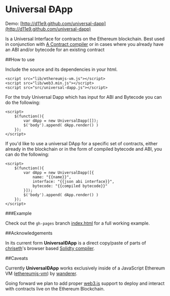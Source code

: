 # Universal ÐApp

Demo: [http://d11e9.github.com/universal-dapp](http://d11e9.github.com/universal-dapp)

Is a Universal Interface for contracts on the Ethereum blockchain. Best used in conjunction with [A Contract compiler](https://github.com/chriseth/browser-solidity) or in cases where you already have an ABI and/or bytecode for an existing contract

##How to use

Include the source and its dependencies in your html.

	<script src="lib/ethereumjs-vm.js"></script>
	<script src="lib/web3.min.js"></script>
	<script src="src/universal-dapp.js"></script>

For the truly Universal Dapp which has input for ABI and Bytecode you can do the following:
	
	<script>
        $(function(){
            var dApp = new UniversalDapp([]);
            $('body').append( dApp.render() )
        });
    </script>


If you'd like to use a universal DApp for a specific set of contracts, either already in the blockchain or in the form of compiled bytecode and ABI, you can do the following: 


	<script>
        $(function(){
            var dApp = new UniversalDapp([{
				name: "{{name}}",
				interface: "{{json abi interface}}",
				bytecode: "{{compiled bytecode}}"
            }]);
            $('body').append( dApp.render() )
        });
    </script>

###Example

Check out the `gh-pages` branch [index.html](http://d11e9.github.com/universal-dapp) for a full working example.

##Acknowledgements

In its current form **UniversalÐApp** is a direct copy/paste of parts of [chriseth](https://github.com/chriseth)'s browser based [Solidty compiler](https://github.com/chriseth/browser-solidity).

##Caveats

Currently **UniversalÐApp** works exclusively inside of a JavaScript Ethereum VM ([ethereumjs-vm](https://github.com/ethereum/ethereumjs-vm)) by [wanderer](https://github.com/wanderer).

Going forward we plan to add proper [web3.js](https://github.com/ethereum/web3.js) support to deploy and interact with contracts live on the Ethereum Blockchain.
